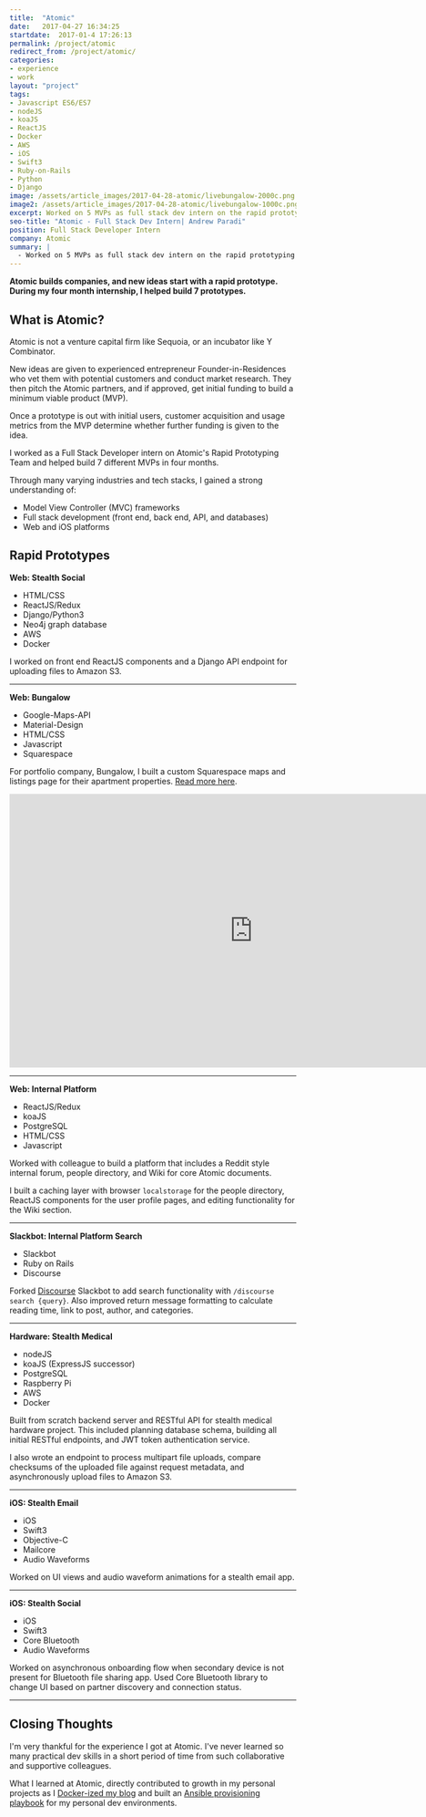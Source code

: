 ```yaml
---
title:  "Atomic"
date:   2017-04-27 16:34:25
startdate:  2017-01-4 17:26:13
permalink: /project/atomic
redirect_from: /project/atomic/
categories:
- experience
- work
layout: "project"
tags:
- Javascript ES6/ES7
- nodeJS
- koaJS
- ReactJS
- Docker
- AWS
- iOS
- Swift3
- Ruby-on-Rails
- Python
- Django
image: /assets/article_images/2017-04-28-atomic/livebungalow-2000c.png
image2: /assets/article_images/2017-04-28-atomic/livebungalow-1000c.png
excerpt: Worked on 5 MVPs as full stack dev intern on the rapid prototyping team
seo-title: "Atomic - Full Stack Dev Intern| Andrew Paradi"
position: Full Stack Developer Intern
company: Atomic
summary: |
  - Worked on 5 MVPs as full stack dev intern on the rapid prototyping team.
---
```


**Atomic builds companies, and new ideas start with a rapid prototype. During my four month internship, I helped build 7 prototypes.**

What is Atomic?
---

Atomic is not a venture capital firm like Sequoia, or an incubator like Y Combinator.

New ideas are given to experienced entrepreneur Founder-in-Residences who vet them with potential customers and conduct market research. They then pitch the Atomic partners, and if approved, get initial funding to build a minimum viable product (MVP).

Once a prototype is out with initial users, customer acquisition and usage metrics from the MVP determine whether further funding is given to the idea.

I worked as a Full Stack Developer intern on Atomic's Rapid Prototyping Team and helped build 7 different MVPs in four months.

Through many varying industries and tech stacks, I gained a strong understanding of:
- Model View Controller (MVC) frameworks
- Full stack development (front end, back end, API, and databases)
- Web and iOS platforms

Rapid Prototypes
---

**Web: Stealth Social**
- HTML/CSS
- ReactJS/Redux
- Django/Python3
- Neo4j graph database
- AWS
- Docker

I worked on front end ReactJS components and a Django API endpoint for uploading files to Amazon S3.

** **

**Web: Bungalow**
- Google-Maps-API
- Material-Design
- HTML/CSS
- Javascript
- Squarespace

For portfolio company, Bungalow, I built a custom Squarespace maps and listings page for their apartment properties. [Read more here](/project/bungalow).

<iframe width="853" height="480" src="https://www.youtube-nocookie.com/embed/xGWI6yc9OTs?rel=0&amp;showinfo=0" frameborder="0" allowfullscreen></iframe>

** **

**Web: Internal Platform**
- ReactJS/Redux
- koaJS
- PostgreSQL
- HTML/CSS
- Javascript

Worked with colleague to build a platform that includes a Reddit style internal forum, people directory, and Wiki for core Atomic documents.

I built a caching layer with browser `localstorage` for the people directory, ReactJS components for the user profile pages, and editing functionality for the Wiki section.

** **

**Slackbot: Internal Platform Search**
- Slackbot
- Ruby on Rails
- Discourse

Forked [Discourse](https://www.discourse.org/) Slackbot to add search functionality with `/discourse search {query}`. Also improved return message formatting to calculate reading time, link to post, author, and categories.

** **

**Hardware: Stealth Medical**
- nodeJS
- koaJS (ExpressJS successor)
- PostgreSQL
- Raspberry Pi
- AWS
- Docker

Built from scratch backend server and RESTful API for stealth medical hardware project. This included planning database schema, building all initial RESTful endpoints, and JWT token authentication service.

I also wrote an endpoint to process multipart file uploads, compare checksums of the uploaded file against request metadata, and asynchronously upload files to Amazon S3.

** **

**iOS: Stealth Email**
- iOS
- Swift3
- Objective-C
- Mailcore
- Audio Waveforms

Worked on UI views and audio waveform animations for a stealth email app.

** **

**iOS: Stealth Social**
- iOS
- Swift3
- Core Bluetooth
- Audio Waveforms

Worked on asynchronous onboarding flow when secondary device is not present for Bluetooth file sharing app. Used Core Bluetooth library to change UI based on partner discovery and connection status.

** **

Closing Thoughts
---

I'm very thankful for the experience I got at Atomic. I've never learned so many practical dev skills in a short period of time from such collaborative and supportive colleagues.

What I learned at Atomic, directly contributed to growth in my personal projects as I [Docker-ized my blog](https://github.com/andrewparadi/andrewparadi.github.io/commit/29afc7551e916c580698271f57eb2156150c0067) and built an [Ansible provisioning playbook](/project/dotfiles) for my personal dev environments.
